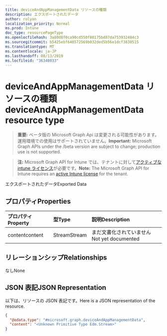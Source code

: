 ```yaml
---
title: deviceAndAppManagementData リソースの種類
description: エクスポートされたデータ
author: rolyon
localization_priority: Normal
ms.prod: Intune
doc_type: resourcePageType
ms.openlocfilehash: 3a80d8f0ca90cd550f80175bd87da753932484c3
ms.sourcegitcommit: b5425ebf648572569b032ded5b56e1dcf3830515
ms.translationtype: MT
ms.contentlocale: ja-JP
ms.lasthandoff: 08/13/2019
ms.locfileid: "36348033"
---
```

# <a name="deviceandappmanagementdata-resource-type"></a><span data-ttu-id="33c86-103">deviceAndAppManagementData リソースの種類</span><span class="sxs-lookup"><span data-stu-id="33c86-103">deviceAndAppManagementData resource type</span></span>

> <span data-ttu-id="33c86-104">**重要:** ベータ版の Microsoft Graph Api は変更される可能性があります。運用環境での使用はサポートされていません。</span><span class="sxs-lookup"><span data-stu-id="33c86-104">**Important:** Microsoft Graph APIs under the /beta version are subject to change; production use is not supported.</span></span>

> <span data-ttu-id="33c86-105">**注:** Microsoft Graph API for Intune では、テナントに対して[アクティブな intune ライセンス](https://go.microsoft.com/fwlink/?linkid=839381)が必要です。</span><span class="sxs-lookup"><span data-stu-id="33c86-105">**Note:** The Microsoft Graph API for Intune requires an [active Intune license](https://go.microsoft.com/fwlink/?linkid=839381) for the tenant.</span></span>

<span data-ttu-id="33c86-106">エクスポートされたデータ</span><span class="sxs-lookup"><span data-stu-id="33c86-106">Exported Data</span></span>

## <a name="properties"></a><span data-ttu-id="33c86-107">プロパティ</span><span class="sxs-lookup"><span data-stu-id="33c86-107">Properties</span></span>
|<span data-ttu-id="33c86-108">プロパティ</span><span class="sxs-lookup"><span data-stu-id="33c86-108">Property</span></span>|<span data-ttu-id="33c86-109">型</span><span class="sxs-lookup"><span data-stu-id="33c86-109">Type</span></span>|<span data-ttu-id="33c86-110">説明</span><span class="sxs-lookup"><span data-stu-id="33c86-110">Description</span></span>|
|:---|:---|:---|
|<span data-ttu-id="33c86-111">content</span><span class="sxs-lookup"><span data-stu-id="33c86-111">content</span></span>|<span data-ttu-id="33c86-112">Stream</span><span class="sxs-lookup"><span data-stu-id="33c86-112">Stream</span></span>|<span data-ttu-id="33c86-113">まだ文書化されていません</span><span class="sxs-lookup"><span data-stu-id="33c86-113">Not yet documented</span></span>|

## <a name="relationships"></a><span data-ttu-id="33c86-114">リレーションシップ</span><span class="sxs-lookup"><span data-stu-id="33c86-114">Relationships</span></span>
<span data-ttu-id="33c86-115">なし</span><span class="sxs-lookup"><span data-stu-id="33c86-115">None</span></span>

## <a name="json-representation"></a><span data-ttu-id="33c86-116">JSON 表記</span><span class="sxs-lookup"><span data-stu-id="33c86-116">JSON Representation</span></span>
<span data-ttu-id="33c86-117">以下は、リソースの JSON 表記です。</span><span class="sxs-lookup"><span data-stu-id="33c86-117">Here is a JSON representation of the resource.</span></span>
<!-- {
  "blockType": "resource",
  "@odata.type": "microsoft.graph.deviceAndAppManagementData"
}
-->
``` json
{
  "@odata.type": "#microsoft.graph.deviceAndAppManagementData",
  "content": "<Unknown Primitive Type Edm.Stream>"
}
```



